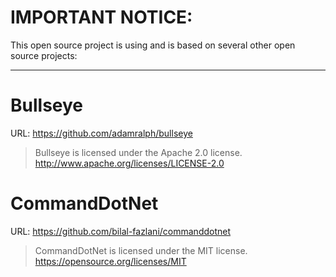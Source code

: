 # IMPORTANT NOTICE:

This open source project is using and is based on several other open source projects:

------

# Bullseye
URL: https://github.com/adamralph/bullseye

>Bullseye is licensed under the Apache 2.0 license.
>http://www.apache.org/licenses/LICENSE-2.0

# CommandDotNet
URL: https://github.com/bilal-fazlani/commanddotnet

>CommandDotNet is licensed under the MIT license.
>https://opensource.org/licenses/MIT
